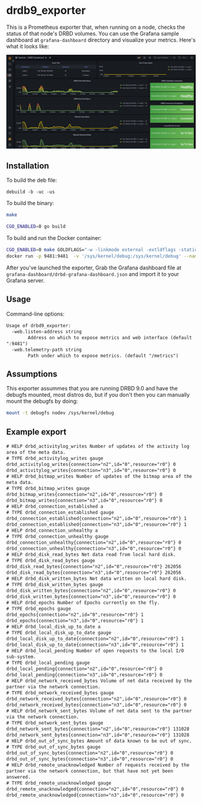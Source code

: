 # drdb9\_exporter

This is a Prometheus exporter that, when running on a node, checks the status
of that node's DRBD volumes. You can use the Grafana sample dashboard at `grafana-dashboard` directory and visualize your metrics.
Here's what it looks like:

![Grafana dashboard](grafana-dashboard/dashboard-image-1.png)

## Installation

To build the deb file:

```
debuild -b -uc -us
```

To build the binary:

```bash
make
```

```bash
CGO_ENABLED=0 go build
```

To build and run the Docker container:

```bash
CGO_ENABLED=0 make GOLDFLAGS="-w -linkmode external -extldflags -static" && docker build -t drbd9-exporter .
docker run -p 9481:9481  -v '/sys/kernel/debug:/sys/kernel/debug' --name drbd9-exporter drbd9-exporter
```

After you've launched the exporter, Grab the Grafana dashboard file at `grafana-dashboard/drbd-grafana-dashboard.json` and import it to your Grafana server.

## Usage

Command-line options:

```plain
Usage of drbd9_exporter:
  -web.listen-address string
    	Address on which to expose metrics and web interface (default ":9481")
  -web.telemetry-path string
    	Path under which to expose metrics. (default "/metrics")
```

## Assumptions

This exporter assummes that you are running DRBD 9.0 and have the 
debugfs mounted, most distros do, but if you don't then you can 
manually mount the debugfs by doing:

```bash
mount -t debugfs nodev /sys/kernel/debug
```

## Example export

```plain
# HELP drbd_activitylog_writes Number of updates of the activity log area of the meta data.
# TYPE drbd_activitylog_writes gauge
drbd_activitylog_writes{connection="n2",id="0",resource="r0"} 0
drbd_activitylog_writes{connection="n3",id="0",resource="r0"} 0
# HELP drbd_bitmap_writes Number of updates of the bitmap area of the meta data.
# TYPE drbd_bitmap_writes gauge
drbd_bitmap_writes{connection="n2",id="0",resource="r0"} 0
drbd_bitmap_writes{connection="n3",id="0",resource="r0"} 0
# HELP drbd_connection_established a
# TYPE drbd_connection_established gauge
drbd_connection_established{connection="n2",id="0",resource="r0"} 1
drbd_connection_established{connection="n3",id="0",resource="r0"} 1
# HELP drbd_connection_unhealthy a
# TYPE drbd_connection_unhealthy gauge
drbd_connection_unhealthy{connection="n2",id="0",resource="r0"} 0
drbd_connection_unhealthy{connection="n3",id="0",resource="r0"} 0
# HELP drbd_disk_read_bytes Net data read from local hard disk.
# TYPE drbd_disk_read_bytes gauge
drbd_disk_read_bytes{connection="n2",id="0",resource="r0"} 262056
drbd_disk_read_bytes{connection="n3",id="0",resource="r0"} 262056
# HELP drbd_disk_written_bytes Net data written on local hard disk.
# TYPE drbd_disk_written_bytes gauge
drbd_disk_written_bytes{connection="n2",id="0",resource="r0"} 0
drbd_disk_written_bytes{connection="n3",id="0",resource="r0"} 0
# HELP drbd_epochs Number of Epochs currently on the fly.
# TYPE drbd_epochs gauge
drbd_epochs{connection="n2",id="0",resource="r0"} 1
drbd_epochs{connection="n3",id="0",resource="r0"} 1
# HELP drbd_local_disk_up_to_date a
# TYPE drbd_local_disk_up_to_date gauge
drbd_local_disk_up_to_date{connection="n2",id="0",resource="r0"} 1
drbd_local_disk_up_to_date{connection="n3",id="0",resource="r0"} 1
# HELP drbd_local_pending Number of open requests to the local I/O sub-system.
# TYPE drbd_local_pending gauge
drbd_local_pending{connection="n2",id="0",resource="r0"} 0
drbd_local_pending{connection="n3",id="0",resource="r0"} 0
# HELP drbd_network_received_bytes Volume of net data received by the partner via the network connection.
# TYPE drbd_network_received_bytes gauge
drbd_network_received_bytes{connection="n2",id="0",resource="r0"} 0
drbd_network_received_bytes{connection="n3",id="0",resource="r0"} 0
# HELP drbd_network_sent_bytes Volume of net data sent to the partner via the network connection.
# TYPE drbd_network_sent_bytes gauge
drbd_network_sent_bytes{connection="n2",id="0",resource="r0"} 131028
drbd_network_sent_bytes{connection="n3",id="0",resource="r0"} 131028
# HELP drbd_out_of_sync_bytes Amount of data known to be out of sync.
# TYPE drbd_out_of_sync_bytes gauge
drbd_out_of_sync_bytes{connection="n2",id="0",resource="r0"} 0
drbd_out_of_sync_bytes{connection="n3",id="0",resource="r0"} 0
# HELP drbd_remote_unacknowledged Number of requests received by the partner via the network connection, but that have not yet been answered.
# TYPE drbd_remote_unacknowledged gauge
drbd_remote_unacknowledged{connection="n2",id="0",resource="r0"} 0
drbd_remote_unacknowledged{connection="n3",id="0",resource="r0"} 0
```
